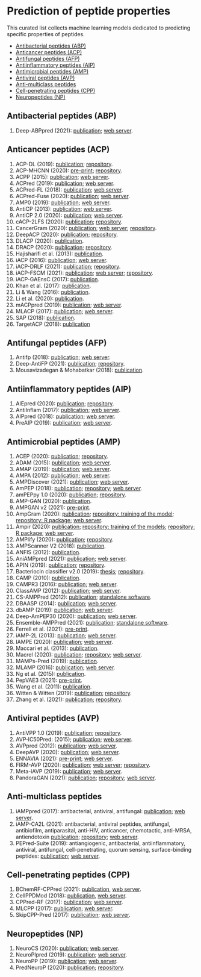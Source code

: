 # Prediction of peptide properties

This curated list collects machine learning models dedicated to predicting specific properties of peptides.

- [Antibacterial peptides (ABP)](#antibacterial-peptides-abp)
- [Anticancer peptides (ACP)](#anticancer-peptides-acp)
- [Antifungal peptides (AFP)](#antifungal-peptides-afp)
- [Antiinflammatory peptides (AIP)](#antiinflammatory-peptides-aip)
- [Antimicrobial peptides (AMP)](#antimicrobial-peptides-amp)
- [Antiviral peptides (AVP)](#antiviral-peptides-avp)
- [Anti-multiclass peptides](#anti-multiclass-peptides)
- [Cell-penetrating peptides (CPP)](#cell-penetrating-peptides-cpp)
- [Neuropeptides (NP)](#neuropeptides-np)

## Antibacterial peptides (ABP)

1. Deep-ABPpred (2021): [publication](https://doi.org/10.1093/bib/bbab065); [web server](https://abppred.anvil.app/).

## Anticancer peptides (ACP)

1. ACP-DL (2019): [publication](https://doi.org/10.1016/j.omtn.2019.04.025); [repository](https://github.com/haichengyi/ACP-DL).
1. ACP-MHCNN (2020): [pre-print](https://doi.org/10.1101/2020.09.25.313668); [repository](https://github.com/mrzResearchArena/Anticancer-Peptides-CNN).
1. ACPP (2015): [publication](https://doi.org/10.1007/s10989-014-9435-7); [web server](http://acpp.bicpu.edu.in/predict.php).
1. ACPred (2019): [publication](https://doi.org/10.3390/molecules24101973); [web server](http://codes.bio/acpred).
1. ACPred-FL (2018): [publication](https://doi.org/10.1093/bioinformatics/bty451); [web server](http://server.malab.cn/ACPred-FL).
1. ACPred-Fuse (2020): [publication](https://doi.org/10.1093/bib/bbz088); [web server](http://server.malab.cn/ACPred-Fuse).
1. AMP0 (2019): [publication](https://ieeexplore.ieee.org/document/9106755); [web server](http://ampzero.pythonanywhere.com).
1. AntiCP (2013): [publication](https://doi.org/10.1038/srep02984); [web server](http://crdd.osdd.net/raghava/anticp).
1. AntiCP 2.0 (2020): [publication](https://doi.org/10.1093/bib/bbaa153); [web server](https://webs.iiitd.edu.in/raghava/anticp2).
1. cACP-2LFS (2020): [publication](http://doi.org/10.1109/ACCESS.2020.3009125); [repository](https://github.com/shahidawkum/cACP-2LFS).
1. CancerGram (2020): [publication](https://www.mdpi.com/1999-4923/12/11/1045); [web server](http://biongram.biotech.uni.wroc.pl/CancerGram); [repository](https://github.com/BioGenies/CancerGram-analysis).
1. DeepACP (2020): [publication](https://doi.org/10.1016/j.omtn.2020.10.005); [repository](https://github.com/jingry/autoBioSeqpy/tree/master/examples/anticancer_peptide_prediction).
1. DLACP (2020): [publication](http://doi.org/10.1109/BIBM49941.2020.9313572).
1. DRACP (2020): [publication](https://doi.org/10.1186/s12859-020-03812-y); [repository](https://github.com/zty2009/ACP).
1. Hajisharifi et al. (2013): [publication](https://doi.org/10.1016/j.jtbi.2013.08.037).
1. iACP (2016): [publication](https://doi.org/10.18632/oncotarget.7815); [web server](http://lin-group.cn/server/iACP).
1. iACP-DRLF (2021): [publication](https://doi.org/10.1093/bib/bbab008); [repository](https://github.com/zhibinlv/iACP-DRLF).
1. iACP-FSCM (2021): [publication](https://doi.org/10.1038/s41598-021-82513-9); [web server](http://camt.pythonanywhere.com/iACP-FSCM); [repository](https://github.com/Shoombuatong/Dataset-Code/tree/master/iACP-FSCM).
1. iACP-GAEnsC (2017): [publication](https://doi.org/10.1016/j.artmed.2017.06.008).
1. Khan et al. (2017): [publication](https://doi.org/10.1145/3168776.3168787).
1. Li & Wang (2016): [publication](https://doi.org/10.1038/srep33910).
1. Li et al. (2020): [publication](https://doi.org/10.3389/fbioe.2020.00892).
1. mACPpred (2019): [publication](https://www.mdpi.com/1422-0067/20/8/1964); [web server](http://www.thegleelab.org/mACPpred).
1. MLACP (2017): [publication](https://doi.org/10.18632/oncotarget.20365); [web server](http://www.thegleelab.org/MLACP/MLACP.html).
1. SAP (2018): [publication](https://doi.org/10.3390/genes9030158).
1. TargetACP (2018): [publication](https://doi.org/10.1016/j.chemolab.2018.09.007)


## Antifungal peptides (AFP)

1. Antifp (2018): [publication](https://doi.org/10.3389/fmicb.2018.00323); [web server](https://webs.iiitd.edu.in/raghava/antifp).
1. Deep-AntiFP (2021): [publication](https://doi.org/10.1016/j.chemolab.2020.104214); [repository](https://github.com/shahidawkum/Deep-AntiFP).
1. Mousavizadegan & Mohabatkar (2018): [publication](http://doi.org/10.1142/S0219720018500166).


## Antiinflammatory peptides (AIP)

1. AIEpred (2020): [publication](https://doi.org/10.1109/TCBB.2020.2968419); [repository](https://github.com/guofei-tju/Ensemble-classifier-chain-model).
1. AntiInflam (2017): [publication](https://doi.org/10.1186/s12967-016-1103-6); [web server](http://metagenomics.iiserb.ac.in/antiinflam).
1. AIPpred (2018): [publication](https://doi.org/10.3389/fphar.2018.00276); [web server](http://www.thegleelab.org/AIPpred).
1. PreAIP (2019): [publication](https://doi.org/10.3389/fgene.2019.00129); [web server](http://kurata14.bio.kyutech.ac.jp/PreAIP).


## Antimicrobial peptides (AMP)

1. ACEP (2020): [publication](https://doi.org/10.1186/s12864-020-06978-0); [repository](https://github.com/Fuhaoyi/ACEP).
1. ADAM (2015): [publication](https://doi.org/10.1155/2015/475062); [web server](http://bioinformatics.cs.ntou.edu.tw/adam/tool.html).
1. AMAP (2019): [publication](https://doi.org/10.1016/j.compbiomed.2019.02.018); [web server](http://amap.pythonanywhere.com/).
1. AMPA (2012): [publication](https://doi.org/10.1093/bioinformatics/btr604); [web server](http://tcoffee.crg.cat/apps/ampa/do).
1. AMPDiscover (2021): [publication](https://doi.org/10.1021/acs.jcim.1c00251); [web server](https://biocom-ampdiscover.cicese.mx/).
1. AmPEP (2018): [publication](https://doi.org/10.1038/s41598-018-19752-w); [repository](https://github.com/siuwengin/AmPEP); [web server](https://cbbio.online/AxPEP/).
1. amPEPpy 1.0 (2020): [publication](https://doi.org/10.1093/bioinformatics/btaa917); [repository](https://github.com/tlawrence3/amPEPpy).
1. AMP-GAN (2020): [publication](https://doi.org/10.1101/2020.10.02.324087).
1. AMPGAN v2 (2021): [pre-print](https://doi.org/10.1101/2020.11.18.388843).
1. AmpGram (2020): [publication](https://doi.org/10.3390/ijms21124310); [repository: training of the model](https://github.com/michbur/AmpGram-analysis); [repository: R package](https://github.com/michbur/AmpGram); [web server](http://biongram.biotech.uni.wroc.pl/AmpGram/).
1. Ampir (2020): [publication](https://doi.org/10.1093/bioinformatics/btaa653); [repository: training of the models](https://github.com/Legana/AMP_pub); [repository: R package](https://github.com/Legana/ampir); [web server](https://ampir.marine-omics.net/).
1. AMPlify (2020): [publication](https://doi.org/10.1101/2020.06.16.155705); [repository](https://github.com/bcgsc/AMPlify).
1. AMPScanner V2 (2018): [publication](https://doi.org/10.1093/bioinformatics/bty179).
1. ANFIS (2012): [publication](https://doi.org/10.1002/bip.22066).
1. AniAMPpred (2021): [publication](https://doi.org/10.1093/bib/bbab242); [web server](https://aniamppred.anvil.app/).
1. APIN (2019): [publication](https://doi.org/10.1186/s12859-019-3327-y); [repository](https://github.com/zhanglabNKU/APIN).
1. Bacteriocin classifier v2.0 (2019): [thesis](https://github.com/lassebuurrasmussen/bacteriocin_classifier_v2.0/blob/master/paper/thesis.pdf); [repository](https://github.com/lassebuurrasmussen/bacteriocin_classifier_v2.0).
1. CAMP (2010): [publication](https://doi.org/10.1093/nar/gkp1021).
1. CAMPR3 (2016): [publication](https://doi.org/10.1093/nar/gkv1051); [web server](http://www.camp.bicnirrh.res.in/predict/).
1. ClassAMP (2012): [publication](https://doi.org/10.1109/TCBB.2012); [web server](http://www.bicnirrh.res.in/classamp/predict.php).
1. CS-AMPPred (2012): [publication](https://doi.org/10.1371/journal.pone.0051444); [standalone software](https://sourceforge.net/projects/csamppred/).
1. DBAASP (2014): [publication](https://doi.org/10.1111/1574-6968.12489); [web server](https://dbaasp.org/prediction/general).
1. dbAMP (2019): [publication](10.1093/nar/gky1030); [web server](http://csb.cse.yzu.edu.tw/dbAMP/).
1. Deep-AmPEP30 (2020): [publication](https://doi.org/10.1016/j.omtn.2020.05.006); [web server](https://cbbio.online/AxPEP/).
1. Ensemble-AMPPred (2021): [publication](https://doi.org/10.3390/genes12020137); [standalone software](http://ncrna-pred.com/Hybrid_AMPPred.htm).
1. Ferrell et al. (2021): [pre-print](https://doi.org/10.1101/2020.10.02.324087).
1. iAMP-2L (2013): [publication](https://doi.org/10.1016/j.ab.2013.01.019); [web server](http://www.jci-bioinfo.cn/iAMP-2L).
1. IAMPE (2020): [publication](https://doi.org/10.1021/acs.jcim.0c00841); [web server](http://cbb1.ut.ac.ir/).
1. Maccari et al. (2013): [publication](https://doi.org/10.1371/journal.pcbi.1003212).
1. Macrel (2020): [publication](https://doi.org/10.7717/peerj.10555); [repository](https://github.com/BigDataBiology/macrel); [web server](https://big-data-biology.org/software/macrel).
1. MAMPs-Pred (2019): [publication](https://doi.org/10.1186/s12859-019-2766-9).
1. MLAMP (2016): [publication](https://doi.org/10.1093/bioinformatics/btw560); [web server](http://www.jci-bioinfo.cn/MLAMP).
1. Ng et al. (2015): [publication](https://doi.org/10.1155/2015/212715).
1. PepVAE3 (2021): [pre-print](https://doi.org/10.1101/2021.04.07.438720).
1. Wang et al. (2011): [publication](https://doi.org/10.1371/journal.pone.0018476).
1. Witten & Witten (2019): [publication](https://doi.org/10.1101/692681); [repository](https://github.com/zswitten/Antimicrobial-Peptides).
1. Zhang et al. (2021): [publication](https://doi.org/10.1093/bib/bbab200); [repository](https://github.com/BioSequenceAnalysis/Bert-Protein).


## Antiviral peptides (AVP)

1. AntiVPP 1.0 (2019): [publication](https://doi.org/10.1016/j.compbiomed.2019.02.011); [repository](https://github.com/bio-coding/AntiVPP).
1. AVP‐IC50Pred: (2015); [publication](https://doi.org/10.1002/bip.22703); [web server](http://crdd.osdd.net/servers/ic50avp).
1. AVPpred (2012): [publication](https://doi.org/10.1093/nar/gks450); [web server](http://crdd.osdd.net/servers/avppred).
1. DeepAVP (2020): [publication](https://doi.org/10.1109/JBHI.2020.2977091); [web server](http://www.lbci.cn/deepavp/index.html).
1. ENNAVIA (2021): [pre-print](https://doi.org/10.1101/2021.03.25.436982); [web server](https://research.timmons.eu/ennavia).
1. FIRM-AVP (2020): [publication](https://doi.org/10.1038/s41598-020-76161-8); [web server](https://msc-viz.emsl.pnnl.gov/AVPR/); [repository](https://github.com/pmartR/FIRM-AVP).
1. Meta-iAVP (2019): [publication](https://doi.org/10.3390/ijms20225743); [web server](http://codes.bio/meta-iavp).
1. PandoraGAN (2021): [publication](https://doi.org/10.1101/2021.02.15.431193); [repository](https://gitlab.com/shraddha.surana/antiviral-peptide-predictions-using-gan); [web server](https://pandora-gan.herokuapp.com/).


## Anti-multiclass peptides

1. iAMPpred (2017): antibacterial, antiviral, antifungal: [publication](https://doi.org/10.1038/srep42362); [web server](http://cabgrid.res.in:8080/amppred).
1. iAMP-CA2L (2021): antibacterial, antiviral peptides, antifungal, antibiofilm, antiparasital, anti-HIV, anticancer, chemotactic, anti-MRSA, antiendotoxin [publication](https://doi.org/10.1093/bib/bbab209); [repository](https://github.com/liujin66/iAMP-CA2L); [web server](http://www.jci-bioinfo.cn/).
1. PEPred-Suite (2019): antiangiogenic, antibacterial, antiinflammatory, antiviral, antifungal, cell-penetrating, quorum sensing, surface-binding peptides: [publication](https://doi.org/10.1093/bioinformatics/btz246); [web server](http://server.malab.cn/PEPred-Suite/).

## Cell-penetrating peptides (CPP)

1. BChemRF-CPPred (2021): [publication](https://doi.org/10.1038/s41598-021-87134-w), [web server](http://comptools.linc.ufpa.br/BChemRF-CPPred).
1. CellPPDMod (2018): [publication](https://doi.org/10.3389/fmicb.2018.00725), [web server](http://webs.iiitd.edu.in/raghava/cellppdmod/). 
1. CPPred-RF (2017): [publication](https://doi.org/10.1021/acs.jproteome.7b00019); [web server](http://server.malab.cn/CPPred-RF/).
1. MLCPP (2017): [publication](https://doi.org/10.1021/acs.jproteome.8b00148); [web server](www.thegleelab.org/MLCPP).
1. SkipCPP-Pred (2017): [publication](https://doi.org/10.1186/s12864-017-4128-1); [web server](http://server.malab.cn/SkipCPP-Pred/Index.html).


## Neuropeptides (NP)

1. NeuroCS (2020): [publication](https://doi.org/10.2174/0929866526666191112150636); [web server](http://i.uestc.edu.cn/NeuroCS/dist/index.html#/).
1. NeuroPIpred (2019): [publication](https://doi.org/10.1038/s41598-019-41538-x); [web server](http://i.uestc.edu.cn/neuropeptide/neuropp/home.html).
1. NeuroPP (2019): [publication](https://doi.org/10.1007/s12539-018-0287-2); [web server](http://i.uestc.edu.cn/neuropeptide/neuropp/home.html).
1. PredNeuroP (2020): [publication](https://doi.org/10.1021/acs.jproteome.0c00276); [repository](https://github.com/xialab-ahu/PredNeuroP).

